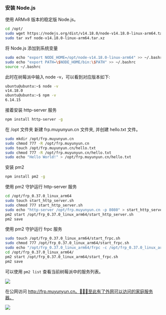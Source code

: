 <!--
abbrlink: r4zxdn6n
title: 基于树莓派搭建家庭服务器
-->

### 安装 Node.js

使用 ARMv8 版本的稳定版 Node.js。

```bash
cd /opt/
sudo wget https://nodejs.org/dist/v14.18.0/node-v14.18.0-linux-arm64.tar.xz
sudo tar xvf node-v14.18.0-linux-arm64.tar.xz
```

将 Node.js 添加到系统变量

```bash
sudo echo "export NODE_HOME=/opt/node-v14.18.0-linux-arm64" >> ~/.bashrc
sudo echo "export PATH=\$NODE_HOME/bin:\$PATH" >> ~/.bashrc
source ~/.bashrc
```

此时在树莓派中输入 node -v，可以看到对应版本如下:

```bash
ubuntu@ubuntu:~$ node -v
v14.18.0
ubuntu@ubuntu:~$ npm -v
6.14.15
```

接着安装 http-server 服务

```bash
npm install http-server -g
```

在 /opt 文件夹 新建 frp.muyunyun.cn 文件夹, 并创建 hello.txt 文件。

```bash
sudo mkdir /opt/frp.muyunyun.cn
sudo chmod 777 -R /opt/frp.muyunyun.cn
sudo touch /opt/frp.muyunyun.cn/hello.txt
sudo chmod 777 -R /opt/frp.muyunyun.cn/hello.txt
sudo echo "Hello World!" > /opt/frp.muyunyun.cn/hello.txt
```

安装 pm2

```bash
npm install pm2 -g
```

使用 pm2 守护运行 http-server 服务

```bash
cd /opt/frp_0.37.0_linux_arm64
sudo touch start_http_server.sh
sudo chmod 777 start_http_server.sh
sudo echo "http-server /opt/frp.muyunyun.cn -p 8080" > start_http_server.sh
pm2 start /opt/frp_0.37.0_linux_arm64/start_http_server.sh
pm2 save
```

使用 pm2 守护运行 frpc 服务

```bash
sudo touch /opt/frp_0.37.0_linux_arm64/start_frpc.sh
sudo chmod 777 /opt/frp_0.37.0_linux_arm64/start_frpc.sh
sudo echo "/opt/frp_0.37.0_linux_arm64/frpc -c /opt/frp_0.37.0_linux_arm64/frpc.ini" > /opt/frp_0.37.0_linux_arm64/start_frpc.sh
cd /opt/frp_0.37.0_linux_arm64/
pm2 start /opt/frp_0.37.0_linux_arm64/start_frpc.sh
pm2 save
```

可以使用 `pm2 list` 查看当前树莓派中的服务列表。

![](http://with.muyunyun.cn/442c4a0b41ad3bc6fcbb09f6d162bd06.jpg)

在公网访问 http://frp.muyunyun.cn。💐💐💐至此有了外网可以访问的家庭服务器。

![](http://with.muyunyun.cn/fac7d7c9a8098d72f98cd6f4485347cd.jpg)
